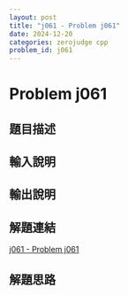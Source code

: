 ```yaml
---
layout: post
title: "j061 - Problem j061"
date: 2024-12-20
categories: zerojudge cpp
problem_id: j061
---
```


# Problem j061

## 題目描述



## 輸入說明



## 輸出說明



## 解題連結

[j061 - Problem j061](https://zerojudge.tw/ShowProblem?problemid=j061)

## 解題思路

